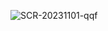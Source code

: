 ![SCR-20231101-qqf](https://github.com/BitStore-dev/BitImagine/assets/74594229/f8577d79-3a1f-45bb-b1d0-59e8594f68e1)
